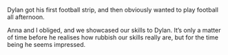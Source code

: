 ---
---
Dylan got his first football strip, and then obviously wanted to play football all afternoon.

Anna and I obliged, and we showcased our skills to Dylan. It’s only a matter of time before he realises how rubbish our skills really are, but for the time being he seems impressed.
